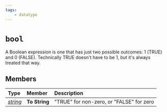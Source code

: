 ```yaml
---
tags:
    - datatype
---
```


# `bool`

A Boolean expression is one that has just two possible outcomes: 1 (TRUE) and 0 (FALSE). Technically TRUE doesn't have to be 1, but it's always treated that way.

## Members

| **Type** | **Member** | **Description** |
| :--- | :--- | :--- |
| [_string_](datatype-string.md) | **To String** | "TRUE" for non-zero, or "FALSE" for zero |
